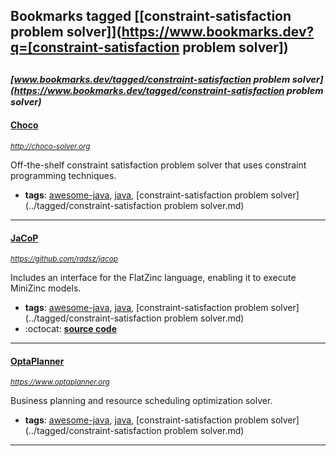 ## Bookmarks tagged [[constraint-satisfaction problem solver]](https://www.bookmarks.dev?q=[constraint-satisfaction problem solver])

_<sup><sup>[www.bookmarks.dev/tagged/constraint-satisfaction problem solver](https://www.bookmarks.dev/tagged/constraint-satisfaction problem solver)</sup></sup>_
---
#### [Choco](http://choco-solver.org)
_<sup>http://choco-solver.org</sup>_

Off-the-shelf constraint satisfaction problem solver that uses constraint programming techniques.
* **tags**: [awesome-java](../tagged/awesome-java.md), [java](../tagged/java.md), [constraint-satisfaction problem solver](../tagged/constraint-satisfaction problem solver.md)
---
#### [JaCoP](https://github.com/radsz/jacop)
_<sup>https://github.com/radsz/jacop</sup>_

Includes an interface for the FlatZinc language, enabling it to execute MiniZinc models.
* **tags**: [awesome-java](../tagged/awesome-java.md), [java](../tagged/java.md), [constraint-satisfaction problem solver](../tagged/constraint-satisfaction problem solver.md)
* :octocat: **[source code](https://github.com/radsz/jacop)**
---
#### [OptaPlanner](https://www.optaplanner.org)
_<sup>https://www.optaplanner.org</sup>_

Business planning and resource scheduling optimization solver.
* **tags**: [awesome-java](../tagged/awesome-java.md), [java](../tagged/java.md), [constraint-satisfaction problem solver](../tagged/constraint-satisfaction problem solver.md)
---
